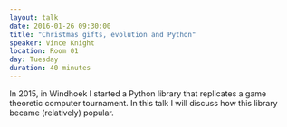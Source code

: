 ```yaml
---
layout: talk
date: 2016-01-26 09:30:00
title: "Christmas gifts, evolution and Python"
speaker: Vince Knight
location: Room 01
day: Tuesday
duration: 40 minutes
---
```


In 2015, in Windhoek I started a Python library that replicates a game theoretic
computer tournament. In this talk I will discuss how this library became
(relatively) popular.
